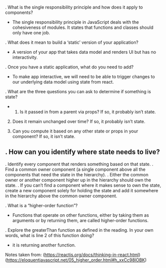 . What is the single responsibility principle and how does it apply to components?
- The single responsibility principle in JavaScript deals with the cohesiveness of modules. It states that functions and classes should only have one job.

. What does it mean to build a ‘static’ version of your application?
- A version of your app that takes data model and renders UI but has no interactivity.

. Once you have a static application, what do you need to add?
- To make app interactive, we will need to be able to trigger changes to our underlying data model using state from react.

. What are the three questions you can ask to determine if something is state?
- 1. Is it passed in from a parent via props? If so, it probably isn’t state.

2. Does it remain unchanged over time? If so, it probably isn’t state.

3. Can you compute it based on any other state or props in your component? If so, it isn’t state.

. How can you identify where state needs to live?
- 
  . Identify every component that renders something based on that state.
  . Find a common owner component (a single component above all the components that need the state in the hierarchy).
  . Either the common owner or another component higher up in the hierarchy should own the state.
  . If you can’t find a component where it makes sense to own the state, create a new component solely for holding the state and add it somewhere in the hierarchy above the common owner component.

  . What is a “higher-order function”?
  - Functions that operate on other functions, either by taking them as arguments or by returning them, are called higher-order functions.

  . Explore the greaterThan function as defined in the reading. In your own words, what is line 2 of this function doing?
  - it is returning another function.



Notes taken from: (https://reactjs.org/docs/thinking-in-react.html)
(https://eloquentjavascript.net/05_higher_order.html#h_xxCc98lOBK)




